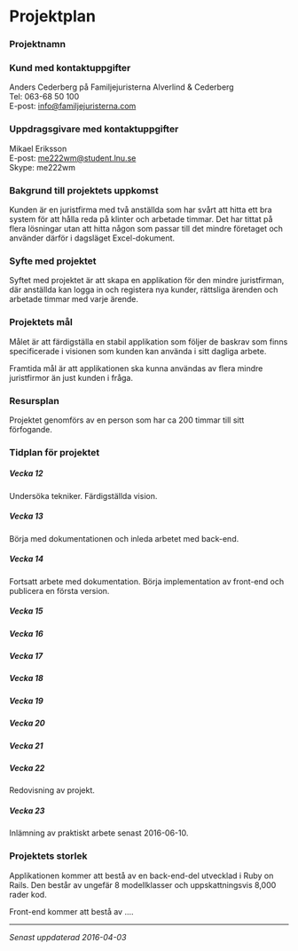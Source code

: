 # Projektplan

### Projektnamn


### Kund med kontaktuppgifter
Anders Cederberg på Familjejuristerna Alverlind & Cederberg <br>
Tel: 063-68 50 100 <br>
E-post: info@familjejuristerna.com

### Uppdragsgivare med kontaktuppgifter
Mikael Eriksson <br>
E-post: me222wm@student.lnu.se <br>
Skype: me222wm

### Bakgrund till projektets uppkomst
Kunden är en juristfirma med två anställda som har svårt att hitta ett bra system för att hålla reda på klinter och arbetade timmar. Det har tittat på flera lösningar utan att hitta någon som passar till det mindre företaget och använder därför i dagsläget Excel-dokument.

### Syfte med projektet
Syftet med projektet är att skapa en applikation för den mindre juristfirman, där anställda kan logga in och registera nya kunder, rättsliga ärenden och arbetade timmar med varje ärende.

### Projektets mål
Målet är att färdigställa en stabil applikation som följer de baskrav som finns specificerade i visionen som kunden kan använda i sitt dagliga arbete.

Framtida mål är att applikationen ska kunna användas av flera mindre juristfirmor än just kunden i fråga.

### Resursplan
Projektet genomförs av en person som har ca 200 timmar till sitt förfogande.

### Tidplan för projektet
##### Vecka 12
Undersöka tekniker. Färdigställda vision.

##### Vecka 13
Börja med dokumentationen och inleda arbetet med back-end.
##### Vecka 14
Fortsatt arbete med dokumentation. Börja implementation av front-end och publicera en första version.
##### Vecka 15

##### Vecka 16

##### Vecka 17

##### Vecka 18

##### Vecka 19

##### Vecka 20

##### Vecka 21

##### Vecka 22
Redovisning av projekt.
##### Vecka 23
Inlämning av praktiskt arbete senast 2016-06-10.

### Projektets storlek
Applikationen kommer att bestå av en back-end-del utvecklad i Ruby on Rails. Den består av ungefär 8 modellklasser och uppskattningsvis 8,000 rader kod.

Front-end kommer att bestå av ....

***
*Senast uppdaterad 2016-04-03*
